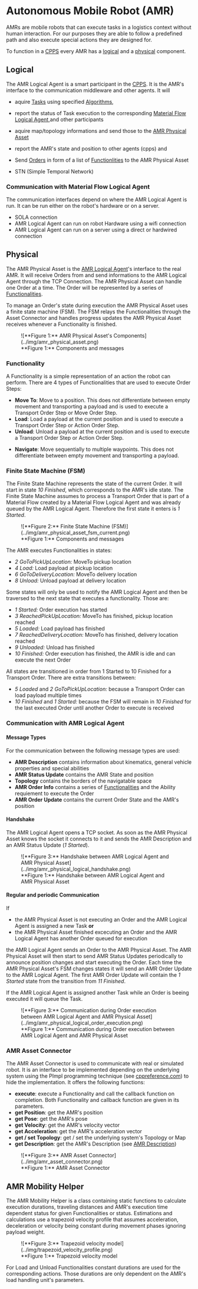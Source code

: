 # Autonomous Mobile Robot (AMR)

AMRs are mobile robots that can execute tasks in a logistics context without human interaction.
For our purposes they are able to follow a predefined path and also execute special actions they are designed for.

To function in a [CPPS](../intralogistics.md) every AMR has a [logical](#logical) and a [physical](#physical) component.

## Logical

The AMR Logical Agent is a smart participant in the [CPPS](../intralogistics.md).
It is the AMR's interface to the communication middleware and other agents.
It will

- aquire [Tasks](../glossary.md#t) using specified [Algorithms](optimization.md),
- report the status of Task execution to the corresponding [Material Flow Logical Agent](material_flow.md),and other participants
- aquire map/topology informations and send those to the [AMR Physical Asset](#physical)
- report the AMR's state and position to other agents (cpps) and
- Send [Orders](../glossary.md#o) in form of a list of [Functionlities](#functionality) to the AMR Physical Asset

- STN (Simple Temporal Network)

### Communication with Material Flow Logical Agent

The communication interfaces depend on where the AMR Logical Agent is run.
It can be run either on the robot's hardware or on a server.

<!-- Is this part of Material Flow Logical Agent? -->

- SOLA connection
- AMR Logical Agent can run on robot Hardware using a wifi connection
- AMR Logical Agent can run on a server using a direct or hardwired connection
<!-- * TODO there's more -->

## Physical

The AMR Physical Asset is the [AMR Logical Agent](#logical)'s interface to the real AMR.
It will receive Orders from and send informations to the AMR Logical Agent through the TCP Connection.
The AMR Physical Asset can handle one Order at a time.
The Order will be represented by a series of [Functionalities](#functionality).

To manage an Order's state during execution the AMR Physical Asset uses a finite state machine (FSM).
The FSM relays the Functionalities through the Asset Connector and handles progress updates the AMR Physical Asset receives whenever a Functionality is finished.

<figure markdown>
  ![**Figure 1:** AMR Physical Asset's Components](../img/amr_physical_asset.png)
  <figcaption markdown>**Figure 1:** Components and messages</figcaption>
</figure>

### Functionality

A Functionality is a simple representation of an action the robot can perform.
There are 4 types of Functionalities that are used to execute Order Steps:

- **Move To**: Move to a position.
  This does not differentiate between empty movement and transporting a payload and is used to execute a Transport Order Step or Move Order Step.
- **Load**: Load a payload at the current position and is used to execute a Transport Order Step or Action Order Step.
- **Unload**: Unload a payload at the current position and is used to execute a Transport Order Step or Action Order Step.
<!-- TODO Navigate is unused. Delete? -->
- **Navigate**: Move sequentially to multiple waypoints.
  This does not differentiate between empty movement and transporting a payload.

### Finite State Machine (FSM)

The Finite State Machine represents the state of the current Order.
It will start in state _10 Finished_, which corresponds to the AMR's idle state.
The Finite State Machine assumes to process a Transport Order that is part of a Material Flow created by a Material Flow Logical Agent and was already queued by the AMR Logical Agent.
Therefore the first state it enters is _1 Started_.

<figure markdown>
  ![**Figure 2:** Finite State Machine (FSM)](../img/amr_physical_asset_fsm_current.png)
  <figcaption markdown>**Figure 1:** Components and messages</figcaption>
</figure>

The AMR executes Functionalities in states:

- _2 GoToPickUpLocation:_ MoveTo pickup location
- _4 Load:_ Load payload at pickup location
- _6 GoToDeliveryLocation:_ MoveTo delivery location
- _8 Unload:_ Unload payload at delivery location

Some states will only be used to notify the AMR Logical Agent and then be traversed to the next state that executes a functionality.
Those are:

- _1 Started:_ Order execution has started
- _3 ReachedPickUpLocation:_ MoveTo has finished, pickup location reached
- _5 Loaded:_ Load payload has finished
- _7 ReachedDeliveryLocation:_ MoveTo has finished, delivery location reached
- _9 Unloaded:_ Unload has finished
- _10 Finished:_ Order execution has finished, the AMR is idle and can execute the next Order

All states are transitioned in order from 1 Started to 10 Finished for a Transport Order.
There are extra transitions between:

- _5 Loaded_ and _2 GoToPickUpLocation:_ because a Transport Order can load payload multiple times
- _10 Finished_ and _1 Started:_ because the FSM will remain in _10 Finished_ for the last executed Order until another Order to execute is received

### Communication with AMR Logical Agent

#### Message Types

For the communication between the following message types are used:

- **AMR Description** contains information about kinematics, general vehicle properties and special abilities
- **AMR Status Update** contains the AMR State and position
- **Topology** contains the borders of the navigatable space
- **AMR Order Info** contains a series of [Functionalities](#functionality) and the Ability requiement to execute the Order
- **AMR Order Update** contains the current Order State and the AMR's position

#### Handshake

The AMR Logical Agent opens a TCP socket.
As soon as the AMR Physical Asset knows the socket it connects to it and sends the AMR Description and an AMR Status Update (_1 Started_).
<!-- AMR Logical Agent sends nothing back -->

<figure markdown>
  ![**Figure 3:** Handshake between AMR Logical Agent and AMR Physical Asset](../img/amr_physical_logical_handshake.png)
  <figcaption markdown>**Figure 1:** Handshake between AMR Logical Agent and AMR Physical Asset</figcaption>
</figure>

#### Regular and periodic Communication

If

- the AMR Physical Asset is not executing an Order and the AMR Logical Agent is assigned a new Task **or**
- the AMR Physical Asset finished excecuting an Order and the AMR Logical Agent has another Order queued for execution

the AMR Logical Agent sends an Order to the AMR Physical Asset.
The AMR Physical Asset will then start to send AMR Status Updates periodically to announce position changes and start executing the Order.
Each time the AMR Physical Asset's FSM changes states it will send an AMR Order Update to the AMR Logical Agent.
The first AMR Order Update will contain the _1 Started_ state from the transition from _11 Finished_.

If the AMR Logical Agent is assigned another Task while an Order is beeing executed it will queue the Task.

<figure markdown>
  ![**Figure 3:** Communication during Order execution between AMR Logical Agent and AMR Physical Asset](../img/amr_physical_logical_order_execution.png)
  <figcaption markdown>**Figure 1:** Communication during Order execution between AMR Logical Agent and AMR Physical Asset</figcaption>
</figure>

### AMR Asset Connector

The AMR Asset Connector is used to communicate with real or simulated robot.
It is an interface to be implemented depending on the underlying system using the PImpl programming technique (see [cppreference.com](https://en.cppreference.com/w/cpp/language/pimpl)) to hide the implementation.
It offers the following functions:

- **execute**: execute a Functionality and call the callback function on completion.
  Both Functionality and callback function are given in its parameters.
- **get Position**: get the AMR's position
- **get Pose**: get the AMR's pose <!-- TODO Glossary Pose: position and orientation -->
- **get Velocity**: get the AMR's velocity vector
- **get Acceleration**: get the AMR's acceleration vector
- **get / set Topology**: get / set the underlying system's Topology or Map
- **get Description**: get the AMR's Description (see [AMR Description](#message-types))

<figure markdown>
  ![**Figure 3:** AMR Asset Connector](../img/amr_asset_connector.png)
  <figcaption markdown>**Figure 1:** AMR Asset Connector</figcaption>
</figure>

## AMR Mobility Helper

The AMR Mobility Helper is a class containing static functions to calculate execution durations, traveling distances and AMR's execution time dependent status for given Functionalities or status.
Estimations and calculations use a trapezoid velocity profile that assumes acceleration, deceleration or velocity being constant during movement phases ignoring payload weight.

<figure markdown>
  ![**Figure 3:** Trapezoid velocity model](../img/trapezoid_velocity_profile.png)
  <figcaption markdown>**Figure 1:** Trapezoid velocity model</figcaption>
</figure>

For Load and Unload Functionalities constant durations are used for the corresponding actions.
Those durations are only dependent on the AMR's load handling unit's parameters.

